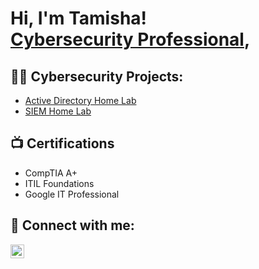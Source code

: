 <h1>Hi, I'm Tamisha! <br/><a href="https://github.com/RandomRans"></a> <a href="https://www.linkedin.com/in/tamisha-ransom//">Cybersecurity Professional</a>, </h1>

<h2>👨‍💻 Cybersecurity Projects:</h2>

- [Active Directory Home Lab](https://github.com/RandomRans/ActiveDirectoryLab)
- [SIEM Home Lab](http://github.com/randomrans/siemlab)


<h2>📺 Certifications</h2>

- CompTIA A+
- ITIL Foundations
- Google IT Professional

<h2> 🤳 Connect with me:</h2>

[<img align="left" alt="Tamisha Ransom | LinkedIn" width="22px" src="https://cdn.jsdelivr.net/npm/simple-icons@v3/icons/linkedin.svg" />][linkedin]

[linkedin]: https://www.linkedin.com/in/tamisha-ransom/

